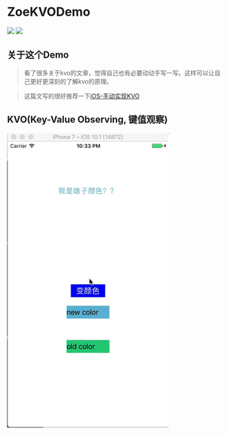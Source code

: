# ZoeKVODemo
![](https://img.shields.io/badge/Title-ZoeKVODemo-ff69b4.svg)
![](https://img.shields.io/badge/Author-zoe-0f69b4.svg)
## 关于这个Demo
> 看了很多关于kvo的文章，觉得自己也有必要动动手写一写。这样可以让自己更好更深刻的了解kvo的原理。

> 这篇文写的很好推荐一下[iOS-手动实现KVO](http://www.jianshu.com/p/bf053a28accb)


## KVO(Key-Value Observing, 键值观察)

![](https://github.com/zzzzzzzzzzzzzoe/ZoeKVODemo/blob/master/gifFile/kvo.gif)
